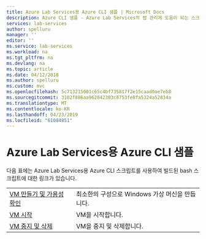 ```yaml
---
title: Azure Lab Services용 Azure CLI 샘플 | Microsoft Docs
description: Azure CLI 샘플 - Azure Lab Services의 랩 관리에 도움이 되는 스크립트
services: lab-services
author: spelluru
manager: ''
editor: ''
ms.service: lab-services
ms.workload: na
ms.tgt_pltfrm: na
ms.devlang: na
ms.topic: article
ms.date: 04/12/2018
ms.author: spelluru
ms.custom: mvc
ms.openlocfilehash: 5c713215001c65c4bf735817f2e15caad0ae7eb8
ms.sourcegitcommit: 3102f886aa962842303c8753fe8fa5324a52834a
ms.translationtype: MT
ms.contentlocale: ko-KR
ms.lasthandoff: 04/23/2019
ms.locfileid: "61084851"
---
```

# <a name="azure-cli-samples-for-azure-lab-services"></a>Azure Lab Services용 Azure CLI 샘플

다음 표에는 Azure Lab Services용 Azure CLI 스크립트를 사용하여 빌드된 bash 스크립트에 대한 링크가 있습니다. 

| | |
|---|---|
| [VM 만들기 및 가용성 확인](scripts/create-verify-virtual-machine-in-lab-cli.md?toc=%2fcli%2fazure%2ftoc.json) | 최소한의 구성으로 Windows 가상 머신을 만듭니다. |
| [VM 시작](scripts/start-connect-virtual-machine-in-lab-cli.md?toc=%2fcli%2fazure%2ftoc.json) | VM을 시작합니다. |
| [VM 중지 및 삭제](scripts/stop-delete-virtual-machine-in-lab-cli.md?toc=%2fcli%2fazure%2ftoc.json) | VM을 중지 및 삭제합니다. |
